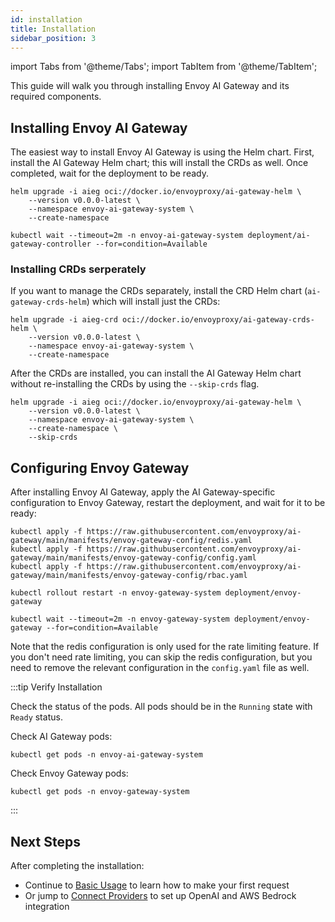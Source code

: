 ```yaml
---
id: installation
title: Installation
sidebar_position: 3
---
```


import Tabs from '@theme/Tabs';
import TabItem from '@theme/TabItem';

This guide will walk you through installing Envoy AI Gateway and its required components.

## Installing Envoy AI Gateway

The easiest way to install Envoy AI Gateway is using the Helm chart. First, install the AI Gateway Helm chart; this will install the CRDs as well. Once completed, wait for the deployment to be ready.

```shell
helm upgrade -i aieg oci://docker.io/envoyproxy/ai-gateway-helm \
    --version v0.0.0-latest \
    --namespace envoy-ai-gateway-system \
    --create-namespace

kubectl wait --timeout=2m -n envoy-ai-gateway-system deployment/ai-gateway-controller --for=condition=Available
```

### Installing CRDs serperately

If you want to manage the CRDs separately, install the CRD Helm chart (`ai-gateway-crds-helm`) which will install just the CRDs:

```shell
helm upgrade -i aieg-crd oci://docker.io/envoyproxy/ai-gateway-crds-helm \
    --version v0.0.0-latest \
    --namespace envoy-ai-gateway-system \
    --create-namespace
```

After the CRDs are installed, you can install the AI Gateway Helm chart without re-installing the CRDs by using the `--skip-crds` flag.

```shell
helm upgrade -i aieg oci://docker.io/envoyproxy/ai-gateway-helm \
    --version v0.0.0-latest \
    --namespace envoy-ai-gateway-system \
    --create-namespace \
    --skip-crds
```

## Configuring Envoy Gateway

After installing Envoy AI Gateway, apply the AI Gateway-specific configuration to Envoy Gateway, restart the deployment, and wait for it to be ready:

```shell
kubectl apply -f https://raw.githubusercontent.com/envoyproxy/ai-gateway/main/manifests/envoy-gateway-config/redis.yaml
kubectl apply -f https://raw.githubusercontent.com/envoyproxy/ai-gateway/main/manifests/envoy-gateway-config/config.yaml
kubectl apply -f https://raw.githubusercontent.com/envoyproxy/ai-gateway/main/manifests/envoy-gateway-config/rbac.yaml

kubectl rollout restart -n envoy-gateway-system deployment/envoy-gateway

kubectl wait --timeout=2m -n envoy-gateway-system deployment/envoy-gateway --for=condition=Available
```

Note that the redis configuration is only used for the rate limiting feature. If you don't need rate limiting, you can skip the redis configuration,
but you need to remove the relevant configuration in the `config.yaml` file as well.

:::tip Verify Installation

Check the status of the pods. All pods should be in the `Running` state with `Ready` status.

Check AI Gateway pods:
```shell
kubectl get pods -n envoy-ai-gateway-system
```

Check Envoy Gateway pods:
```shell
kubectl get pods -n envoy-gateway-system
```

:::

## Next Steps

After completing the installation:
- Continue to [Basic Usage](./basic-usage.md) to learn how to make your first request
- Or jump to [Connect Providers](./connect-providers) to set up OpenAI and AWS Bedrock integration
